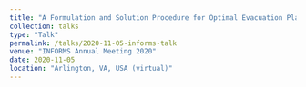 ```yaml
---
title: "A Formulation and Solution Procedure for Optimal Evacuation Planning and Routing for Isolated Communities (ICEP)"
collection: talks
type: "Talk"
permalink: /talks/2020-11-05-informs-talk
venue: "INFORMS Annual Meeting 2020"
date: 2020-11-05
location: "Arlington, VA, USA (virtual)"
---
```



